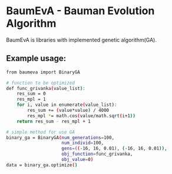 # BaumEvA - Bauman Evolution Algorithm

BaumEvA is libraries with implemented genetic algorithm(GA).

## Example usage:
```bash
from baumeva import BinaryGA

# function to be optimized
def func_grivanka(value_list):
    res_sum = 0
    res_mpl = 1
    for i, value in enumerate(value_list):
        res_sum += (value*value) / 4000
        res_mpl *= math.cos(value/math.sqrt(i+1))
    return res_sum - res_mpl + 1

# simple method for use GA
binary_ga = BinaryGA(num_generations=100,
                     num_individ=100,
                     gens=((-16, 16, 0.01), (-16, 16, 0.01)),
                     obj_function=func_grivanka,
                     obj_value=0)
data = binary_ga.optimize()
```